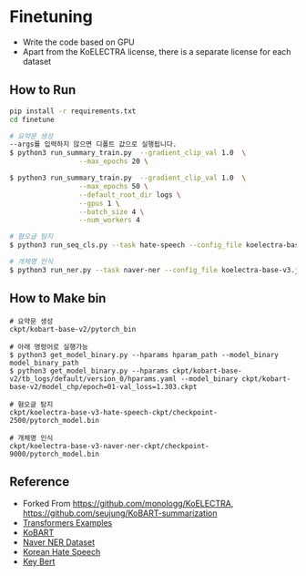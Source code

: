 # Finetuning

- Write the code based on GPU
- Apart from the KoELECTRA license, there is a separate license for each dataset

## How to Run

```bash
pip install -r requirements.txt
cd finetune

# 요약문 생성 
--args를 입력하지 않으면 디폴트 값으로 실행됩니다.
$ python3 run_summary_train.py  --gradient_clip_val 1.0  \
                 --max_epochs 20 \

$ python3 run_summary_train.py  --gradient_clip_val 1.0  \
                 --max_epochs 50 \
                 --default_root_dir logs \
                 --gpus 1 \
                 --batch_size 4 \
                 --num_workers 4

# 혐오글 탐지
$ python3 run_seq_cls.py --task hate-speech --config_file koelectra-base-v3.json

# 개체명 인식
$ python3 run_ner.py --task naver-ner --config_file koelectra-base-v3.json
```

## How to Make bin
```
# 요약문 생성
ckpt/kobart-base-v2/pytorch_bin

# 아래 명령어로 실행가능
$ python3 get_model_binary.py --hparams hparam_path --model_binary model_binary_path
$ python3 get_model_binary.py --hparams ckpt/kobart-base-v2/tb_logs/default/version_0/hparams.yaml --model_binary ckpt/kobart-base-v2/model_chp/epoch=01-val_loss=1.303.ckpt

# 혐오글 탐지
ckpt/koelectra-base-v3-hate-speech-ckpt/checkpoint-2500/pytorch_model.bin

# 개체명 인식
ckpt/koelectra-base-v3-naver-ner-ckpt/checkpoint-9000/pytorch_model.bin

```

## Reference
- Forked From https://github.com/monologg/KoELECTRA, https://github.com/seujung/KoBART-summarization
- [Transformers Examples](https://github.com/huggingface/transformers/blob/master/examples/README.md)
- [KoBART](https://github.com/SKT-AI/KoBART)
- [Naver NER Dataset](https://github.com/naver/nlp-challenge)
- [Korean Hate Speech](https://github.com/kocohub/korean-hate-speech)
- [Key Bert](https://github.com/ukairia777/tensorflow-nlp-tutorial/tree/main/19.%20Topic%20Modeling%20(LDA%2C%20BERT-Based))
